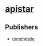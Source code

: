 # [apistar](https://pypi.org/project/apistar)



## Publishers
- [tomchristie](https://pypi.org/user/tomchristie)

